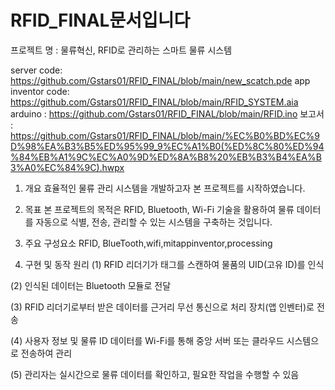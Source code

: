 # RFID_FINAL문서입니다

프로젝트 명 : 물류혁신, RFID로 관리하는 스마트 물류 시스템


server code: https://github.com/Gstars01/RFID_FINAL/blob/main/new_scatch.pde
app inventor code: https://github.com/Gstars01/RFID_FINAL/blob/main/RFID_SYSTEM.aia
arduino : https://github.com/Gstars01/RFID_FINAL/blob/main/RFID.ino
보고서 : https://github.com/Gstars01/RFID_FINAL/blob/main/%EC%B0%BD%EC%9D%98%EA%B3%B5%ED%95%99_9%EC%A1%B0(%ED%8C%80%ED%94%84%EB%A1%9C%EC%A0%9D%ED%8A%B8%20%EB%B3%B4%EA%B3%A0%EC%84%9C).hwpx



1. 개요
효율적인 물류 관리 시스템을 개발하고자 본 프로젝트를 시작하였습니다.

2. 목표
본 프로젝트의 목적은 RFID, Bluetooth, Wi-Fi 기술을 활용하여 물류 데이터를 자동으로 식별, 전송, 관리할 수 있는 시스템을 구축하는 것입니다.

3. 주요 구성요소
RFID, BlueTooth,wifi,mitappinventor,processing

4. 구현 및 동작 원리
(1) RFID 리더기가 태그를 스캔하여 물품의 UID(고유 ID)를 인식

(2) 인식된 데이터는 Bluetooth 모듈로 전달

(3) RFID 리더기로부터 받은 데이터를 근거리 무선 통신으로 처리 장치(앱 인벤터)로 전송

(4) 사용자 정보 및 물류 ID 데이터를 Wi-Fi를 통해 중앙 서버 또는 클라우드 시스템으로 전송하여 관리

(5) 관리자는 실시간으로 물류 데이터를 확인하고, 필요한 작업을 수행할 수 있음
